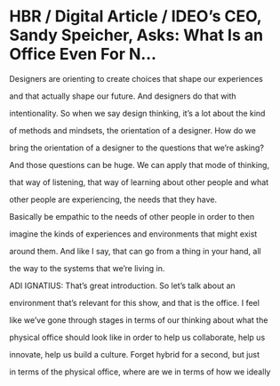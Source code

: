 # HBR / Digital Article / IDEO’s CEO, Sandy Speicher, Asks: What Is an Office Even For N…

Designers are orienting to create choices that shape our experiences

and that actually shape our future. And designers do that with

intentionality. So when we say design thinking, it’s a lot about the kind

of methods and mindsets, the orientation of a designer. How do we

bring the orientation of a designer to the questions that we’re asking?

And those questions can be huge. We can apply that mode of thinking,

that way of listening, that way of learning about other people and what

other people are experiencing, the needs that they have.

Basically be empathic to the needs of other people in order to then

imagine the kinds of experiences and environments that might exist

around them. And like I say, that can go from a thing in your hand, all

the way to the systems that we’re living in.

ADI IGNATIUS: That’s great introduction. So let’s talk about an

environment that’s relevant for this show, and that is the office. I feel

like we’ve gone through stages in terms of our thinking about what the

physical office should look like in order to help us collaborate, help us

innovate, help us build a culture. Forget hybrid for a second, but just

in terms of the physical office, where are we in terms of how we ideally